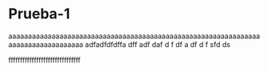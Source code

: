 # Prueba-1
aaaaaaaaaaaaaaaaaaaaaaaaaaaaaaaaaaaaaaaaaaaaaaaaaaaaaaaaaaaaaaaaaaaaaaaaaaaaaaaaaaa
adfadfdfdffa
dff
adf
daf
d
f
df
a
df
d
f
sfd
ds

fffffffffffffffffffffffffffffff
